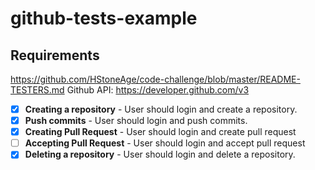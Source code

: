 # github-tests-example

## Requirements
https://github.com/HStoneAge/code-challenge/blob/master/README-TESTERS.md
Github API: https://developer.github.com/v3
 - [x] **Creating a repository** - User should login and create a repository.
 - [x] **Push commits** - User should login and push commits.
 - [x] **Creating Pull Request** - User should login and create pull request
 - [ ] **Accepting Pull Request** - User should login and accept pull request
 - [x] **Deleting a repository** - User should login and delete a repository.